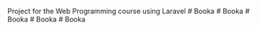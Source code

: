 Project for the Web Programming course using Laravel
#   B o o k a  
 #   B o o k a  
 #   B o o k a  
 #   B o o k a  
 #   B o o k a  
 